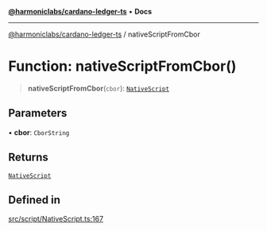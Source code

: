 [**@harmoniclabs/cardano-ledger-ts**](../README.md) • **Docs**

***

[@harmoniclabs/cardano-ledger-ts](../globals.md) / nativeScriptFromCbor

# Function: nativeScriptFromCbor()

> **nativeScriptFromCbor**(`cbor`): [`NativeScript`](../type-aliases/NativeScript.md)

## Parameters

• **cbor**: `CborString`

## Returns

[`NativeScript`](../type-aliases/NativeScript.md)

## Defined in

[src/script/NativeScript.ts:167](https://github.com/HarmonicLabs/cardano-ledger-ts/blob/94dd590ffe94133126b0d8d49920fc7b002e1975/src/script/NativeScript.ts#L167)

